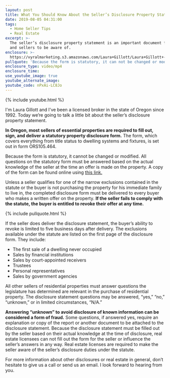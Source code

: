 ```yaml
---
layout: post
title: What You Should Know About the Seller’s Disclosure Property Statement
date: 2019-08-05 04:31:00
tags:
  - Home Seller Tips
  - Real Estate
excerpt: >-
  The seller’s disclosure property statement is an important document for buyers
  and sellers to be aware of.
enclosure: >-
  https://vyralmarketing.s3.amazonaws.com/Laura+Gillott/Laura+Gillott+-+August+2019+-+1.mp4
pullquote: 'Because the form is statutory, it can not be changed or modified.'
enclosure_type: video/mp4
enclosure_time:
use_youtube_image: true
youtube_alternate_image:
youtube_code: nPxAi-LC8Jo
---
```


{% include youtube.html %}

I'm Laura Gillott and I've been a licensed broker in the state of Oregon since 1992. Today we’re going to talk a little bit about the seller’s disclosure property statement.

**In Oregon, most sellers of essential properties are required to fill out, sign, and deliver a statutory property disclosure form.** The form, which covers everything from title status to dwelling systems and fixtures, is set out in form ORS105.464.&nbsp;

Because the form is statutory, it cannot be changed or modified. All questions on the statutory form must be answered based on the actual knowledge of the seller at the time an offer is made on the property. A copy of the form can be found online using [this link.](https://eforms.com/images/2018/08/Oregon-Sellers-Property-Disclosure-Statement.pdf)

Unless a seller qualifies for one of the narrow exclusions contained in the statute or the buyer is not purchasing the property for his immediate family to live in, the completed disclosure form must be delivered to every buyer who makes a written offer on the property. **If the seller fails to comply with the statute, the buyer is entitled to revoke their offer at any time.&nbsp;**

{% include pullquote.html %}

If the seller does deliver the disclosure statement, the buyer’s ability to revoke is limited to five business days after delivery. The exclusions available under the statute are listed on the first page of the disclosure form. They include:

* The first sale of a dwelling never occupied
* Sales by financial institutions
* Sales by court-appointed receivers
* Trustees
* Personal representatives
* Sales by government agencies

All other sellers of residential properties must answer questions the legislature has determined are relevant in the purchase of residential property. The disclosure statement questions may be answered, “yes,” “no,” “unknown,” or in limited circumstances, “N/A.”

**Answering “unknown” to avoid disclosure of known information can be considered a form of fraud.** Some questions, if answered yes, require an explanation or copy of the report or another document to be attached to the disclosure statement. Because the disclosure statement must be filled out by the seller based on their actual knowledge at the time of disclosure, real estate licensees can not fill out the form for the seller or influence the seller’s answers in any way. Real estate licenses are required to make the seller aware of the seller’s disclosure duties under the statute.

For more information about other disclosures or real estate in general, don’t hesitate to give us a call or send us an email. I look forward to hearing from you.<br>&nbsp;